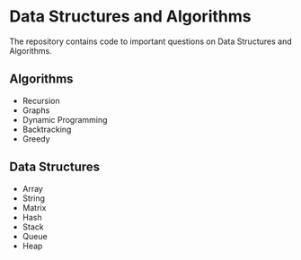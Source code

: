 # Data Structures and Algorithms
The repository contains code to important questions on Data Structures and Algorithms.
## Algorithms
   * Recursion
   * Graphs
   * Dynamic Programming
   * Backtracking
   * Greedy

## Data Structures
   * Array
   * String
   * Matrix
   * Hash
   * Stack
   * Queue
   * Heap
